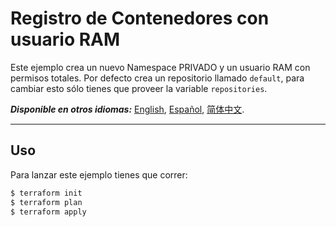 # Registro de Contenedores con usuario RAM
Este ejemplo crea un nuevo Namespace PRIVADO y un usuario RAM con permisos totales. Por defecto crea un repositorio
llamado `default`, para cambiar esto sólo tienes que proveer la variable `repositories`.

***Disponible en otros idiomas:***
[English](https://github.com/roura356a/terraform-alicloud-cr/blob/master/examples/basic/README.md),
[Español](https://github.com/roura356a/terraform-alicloud-cr/blob/master/examples/basic/README.es-ES.md),
[简体中文](https://github.com/roura356a/terraform-alicloud-cr/blob/master/examples/basic/README.zh-CN.md).

----------------------


## Uso
Para lanzar este ejemplo tienes que correr:

```bash
$ terraform init
$ terraform plan
$ terraform apply
```
